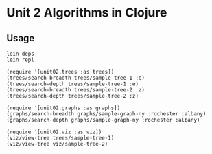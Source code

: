 Unit 2 Algorithms in Clojure
============================

Usage
-----

    lein deps
    lein repl

    (require '[unit02.trees :as trees])
    (trees/search-breadth trees/sample-tree-1 :e)
    (trees/search-depth trees/sample-tree-1 :e)
    (trees/search-breadth trees/sample-tree-2 :z)
    (trees/search-depth trees/sample-tree-2 :z)

    (require '[unit02.graphs :as graphs])
    (graphs/search-breadth graphs/sample-graph-ny :rochester :albany)
    (graphs/search-depth graphs/sample-graph-ny :rochester :albany)

    (require '[unit02.viz :as viz])
    (viz/view-tree trees/sample-tree-1)
    (viz/view-tree viz/sample-tree-2)
